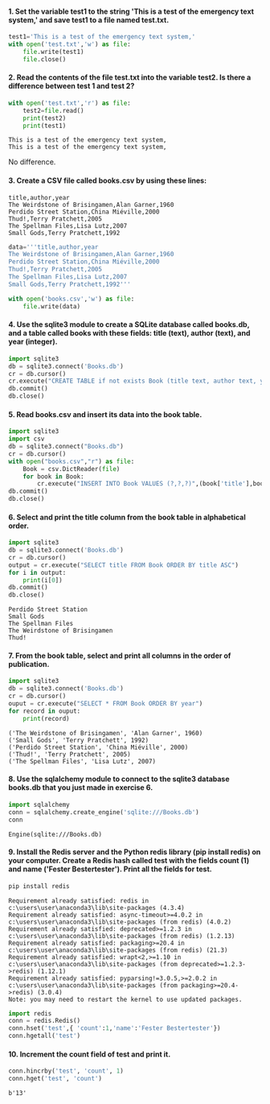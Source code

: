#### 1. Set the variable test1 to the string &#39;This is a test of the emergency text system,&#39; and save test1 to a file named test.txt.


```python
test1='This is a test of the emergency text system,'
with open('test.txt','w') as file:
    file.write(test1)
    file.close()
```

#### 2. Read the contents of the file test.txt into the variable test2. Is there a difference between test 1 and test 2?


```python
with open('test.txt','r') as file:
    test2=file.read()
    print(test2)
    print(test1)
```

    This is a test of the emergency text system,
    This is a test of the emergency text system,
    

No difference.

#### 3. Create a CSV file called books.csv by using these lines:
`title,author,year`  
`The Weirdstone of Brisingamen,Alan Garner,1960`  
`Perdido Street Station,China Miéville,2000`  
`Thud!,Terry Pratchett,2005`  
`The Spellman Files,Lisa Lutz,2007`  
`Small Gods,Terry Pratchett,1992`


```python
data='''title,author,year
The Weirdstone of Brisingamen,Alan Garner,1960
Perdido Street Station,China Miéville,2000
Thud!,Terry Pratchett,2005
The Spellman Files,Lisa Lutz,2007
Small Gods,Terry Pratchett,1992'''

with open('books.csv','w') as file:
    file.write(data)
```

#### 4. Use the sqlite3 module to create a SQLite database called books.db, and a table called books with these fields: title (text), author (text), and year (integer).


```python
import sqlite3
db = sqlite3.connect('Books.db')
cr = db.cursor()
cr.execute("CREATE TABLE if not exists Book (title text, author text, year int)")
db.commit()
db.close()
```

#### 5. Read books.csv and insert its data into the book table.


```python
import sqlite3
import csv
db = sqlite3.connect("Books.db")
cr = db.cursor()
with open("books.csv","r") as file:
    Book = csv.DictReader(file)
    for book in Book:
        cr.execute("INSERT INTO Book VALUES (?,?,?)",(book['title'],book['author'],book['year']))
db.commit()
db.close()
```

#### 6. Select and print the title column from the book table in alphabetical order.


```python
import sqlite3
db = sqlite3.connect('Books.db')
cr = db.cursor()
output = cr.execute("SELECT title FROM Book ORDER BY title ASC")
for i in output:
    print(i[0])
db.commit()
db.close()
```

    Perdido Street Station
    Small Gods
    The Spellman Files
    The Weirdstone of Brisingamen
    Thud!
    

#### 7. From the book table, select and print all columns in the order of publication.


```python
import sqlite3
db = sqlite3.connect('Books.db')
cr = db.cursor()
ouput = cr.execute("SELECT * FROM Book ORDER BY year")
for record in ouput:
    print(record)
```

    ('The Weirdstone of Brisingamen', 'Alan Garner', 1960)
    ('Small Gods', 'Terry Pratchett', 1992)
    ('Perdido Street Station', 'China Miéville', 2000)
    ('Thud!', 'Terry Pratchett', 2005)
    ('The Spellman Files', 'Lisa Lutz', 2007)
    

#### 8. Use the sqlalchemy module to connect to the sqlite3 database books.db that you just made in exercise 6.


```python
import sqlalchemy
conn = sqlalchemy.create_engine('sqlite:///Books.db')
conn
```




    Engine(sqlite:///Books.db)



#### 9. Install the Redis server and the Python redis library (pip install redis) on your computer. Create a Redis hash called test with the fields count (1) and name (&#39;Fester Bestertester&#39;). Print all the fields for test.


```python
pip install redis
```

    Requirement already satisfied: redis in c:\users\user\anaconda3\lib\site-packages (4.3.4)
    Requirement already satisfied: async-timeout>=4.0.2 in c:\users\user\anaconda3\lib\site-packages (from redis) (4.0.2)
    Requirement already satisfied: deprecated>=1.2.3 in c:\users\user\anaconda3\lib\site-packages (from redis) (1.2.13)
    Requirement already satisfied: packaging>=20.4 in c:\users\user\anaconda3\lib\site-packages (from redis) (21.3)
    Requirement already satisfied: wrapt<2,>=1.10 in c:\users\user\anaconda3\lib\site-packages (from deprecated>=1.2.3->redis) (1.12.1)
    Requirement already satisfied: pyparsing!=3.0.5,>=2.0.2 in c:\users\user\anaconda3\lib\site-packages (from packaging>=20.4->redis) (3.0.4)
    Note: you may need to restart the kernel to use updated packages.
    


```python
import redis
conn = redis.Redis()
conn.hset('test',{ 'count':1,'name':'Fester Bestertester'})
conn.hgetall('test')
```

#### 10. Increment the count field of test and print it.


```python
conn.hincrby('test', 'count', 1)
conn.hget('test', 'count')
```




    b'13'




```python

```
